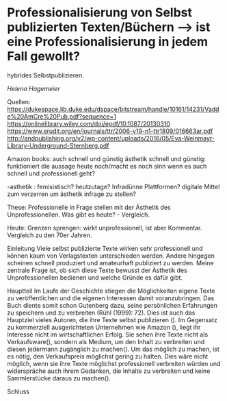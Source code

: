 
# Professionalisierung von Selbst publizierten Texten/Büchern --> ist eine Professionalisierung in jedem Fall gewollt?
hybrides Selbstpublizieren.

*Helena Hagemeier*

Quellen:
https://dukespace.lib.duke.edu/dspace/bitstream/handle/10161/14231/Vadde%20AmCre%20Pub.pdf?sequence=1
https://onlinelibrary.wiley.com/doi/epdf/10.1087/20130310
https://www.erudit.org/en/journals/ttr/2006-v19-n1-ttr1809/016663ar.pdf
http://andpublishing.org/v2/wp-content/uploads/2016/05/Eva-Weinmayr-Library-Underground-Sternberg.pdf

Amazon books: auch schnell und günstig
ästhetik schnell und günstig: funktioniert die aussage heute noch/macht es noch sinn wenn es auch schnell und professionell geht? 

-asthetik : femisistisch? heutzutage? Infradünne Plattformen? digitale Mittel zum verzerren um ästhetik infrage zu stellen?

These: Professionelle in Frage stellen mit der Ästhetik des Unprofessionellen. Was gibt es heute? - Vergleich.

Heute: Grenzen sprengen: wirkt unprofessionell, ist aber Kommentar. Vergleich zu den 70er Jahren. 



Einleitung
Viele selbst publizierte Texte wirken sehr professionell und können kaum von Verlagstexten unterschieden werden. Andere hingegen scheinen schnell produziert und amateurhaft publiziert zu werden. Meine zentrale Frage ist, ob sich diese Texte bewusst der Ästhetik des Unprofessionellen bedienen und welche Gründe es dafür gibt. 


Hauptteil 
Im Laufe der Geschichte stiegen die Möglichkeiten eigene Texte zu veröffentlichen und die eigenen Interessen damit voranzubringen. Das Buch diente somit schon Gutenberg dazu, seine persönlichen Erfahrungen zu speichern und zu verbreiten (Rühl (1999): 72). Dies ist auch das Hauptziel vieles Autoren, die ihre Texte selbst publizieren (). Im Gegensatz zu kommerziell ausgerichteten Unternehmen wie Amazon (), liegt ihr Interesse nicht im wirtschaftlichen Erfolg. Sie sehen ihre Texte nicht als Verkaufsware(), sondern als Medium, um den Inhalt zu verbreiten und diesen jedermann zugänglich zu machen(). Um das möglich zu machen, ist es nötig, den Verkaufspreis möglichst gering zu halten. Dies wäre nicht möglich, wenn sie ihre Texte möglichst professionell verbreiten würden und widerspräche auch ihrem Gedanken, die Inhalte zu verbreiten und keine Sammlerstücke daraus zu machen().


Schluss
